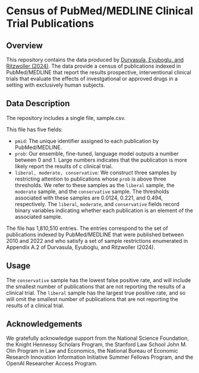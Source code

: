 # Census of PubMed/MEDLINE Clinical Trial Publications

## Overview
This repository contains the data produced by [Durvasula, Eyuboglu, and Ritzwoller (2024)](arxivlink). The data provide a census of publications indexed in PubMed/MEDLINE that report the results prospective, interventional clinical trials that evaluate the effects of investgational or approved drugs in a setting with exclusively human subjects.

## Data Description
The repository includes a single file, sample.csv. 

This file has five fields:
- `pmid`: The unique identifier assigned to each publication by PubMed/MEDLINE.
- `prob`: Our ensemble, fine-tuned, language model outputs a number between 0 and 1. Large numbers indicates that the publication is more likely report the results of c clinical trial.
- `liberal, moderate, conservative`: We construct three samples by restricting attention to publications whose `prob` is above three thresholds. We refer to these samples as the `liberal` sample, the `moderate` sample, and the `conservative` sample. The thresholds associated with these samples are 0.0124, 0.221, and 0.494, respectively. The `liberal`, `moderate`, and `conservative` fields record binary variables indicating whether each publication is an element of the associated sample. 

The file has 1,810,510 entries. The entries correspond to the set of publications indexed by PubMed/MEDLINE that were published between 2010 and 2022 and who satisfy a set of sample restrictions enumerated in Appendix A.2 of Durvasula, Eyuboglu, and Ritzwoller (2024).

## Usage
The `conservative` sample has the lowest false positive rate, and will include the smallest number of publications that are not reporting the results of a clinical trial. The `liberal` sample has the largest true positive rate, and so will omit the smallest number of publications that are not reporting the results of a clinical trial.

## Acknowledgements
We gratefully acknowledge support from the National Science Foundation, the Knight Hennessy Scholars Program, the Stanford Law School John M. Olin Program in Law and Economics, the National Bureau of Economic Research Innovation Information Initiative Summer Fellows Program, and the OpenAI Researcher Access Program. 

